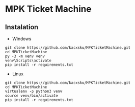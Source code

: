 # MPK Ticket Machine

## Instalation

- Windows
```
git clone https://github.com/kacxsku/MPKTicketMachine.git
cd MPKTicketMachine
py -3 -m venv venv
venv\Scripts\activate
pip install -r requirements.txt
```

- Linux
```
git clone https://github.com/kacxsku/MPKTicketMachine.git
cd MPKTicketMachine
virtualenv -p python3 venv
source venv/bin/activate
pip install -r requirements.txt
```
